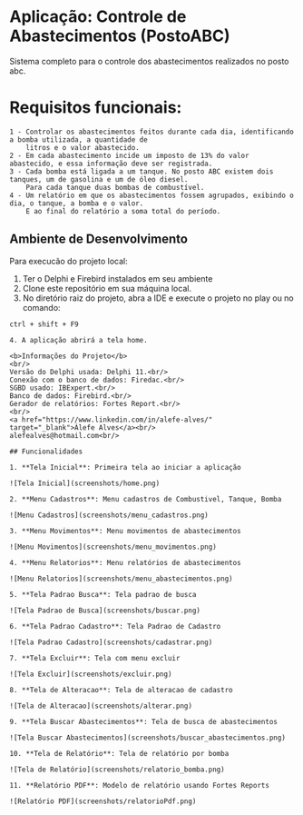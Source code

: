 # Aplicação: Controle de Abastecimentos (PostoABC)

Sistema completo para o controle dos abastecimentos realizados no posto abc.

# Requisitos funcionais:

    1 - Controlar os abastecimentos feitos durante cada dia, identificando a bomba utilizada, a quantidade de
        litros e o valor abastecido.
    2 - Em cada abastecimento incide um imposto de 13% do valor abastecido, e essa informação deve ser registrada.
    3 - Cada bomba está ligada a um tanque. No posto ABC existem dois tanques, um de gasolina e um de óleo diesel.
        Para cada tanque duas bombas de combustível.
    4 - Um relatório em que os abastecimentos fossem agrupados, exibindo o dia, o tanque, a bomba e o valor.
        E ao final do relatório a soma total do período.

## Ambiente de Desenvolvimento

Para execucão do projeto local:

1. Ter o Delphi e Firebird instalados em seu ambiente
2. Clone este repositório em sua máquina local.
3. No diretório raiz do projeto, abra a IDE e execute o projeto no play ou no comando:

```
ctrl + shift + F9

4. A aplicação abrirá a tela home.

<b>Informações do Projeto</b>
<br/>
Versão do Delphi usada: Delphi 11.<br/>
Conexão com o banco de dados: Firedac.<br/>
SGBD usado: IBExpert.<br/>
Banco de dados: Firebird.<br/>
Gerador de relatórios: Fortes Report.<br/>
<br/>
<a href="https://www.linkedin.com/in/alefe-alves/" target="_blank">Álefe Alves</a><br/>
alefealves@hotmail.com<br/>

## Funcionalidades

1. **Tela Inicial**: Primeira tela ao iniciar a aplicação

![Tela Inicial](screenshots/home.png)

2. **Menu Cadastros**: Menu cadastros de Combustivel, Tanque, Bomba

![Menu Cadastros](screenshots/menu_cadastros.png)

3. **Menu Movimentos**: Menu movimentos de abastecimentos

![Menu Movimentos](screenshots/menu_movimentos.png)

4. **Menu Relatorios**: Menu relatórios de abastecimentos

![Menu Relatorios](screenshots/menu_abastecimentos.png)

5. **Tela Padrao Busca**: Tela padrao de busca

![Tela Padrao de Busca](screenshots/buscar.png)

6. **Tela Padrao Cadastro**: Tela Padrao de Cadastro

![Tela Padrao Cadastro](screenshots/cadastrar.png)

7. **Tela Excluir**: Tela com menu excluir

![Tela Excluir](screenshots/excluir.png)

8. **Tela de Alteracao**: Tela de alteracao de cadastro

![Tela de Alteracao](screenshots/alterar.png)

9. **Tela Buscar Abastecimentos**: Tela de busca de abastecimentos

![Tela Buscar Abastecimentos](screenshots/buscar_abastecimentos.png)

10. **Tela de Relatório**: Tela de relatório por bomba

![Tela de Relatório](screenshots/relatorio_bomba.png)

11. **Relatório PDF**: Modelo de relatório usando Fortes Reports

![Relatório PDF](screenshots/relatorioPdf.png)
```
